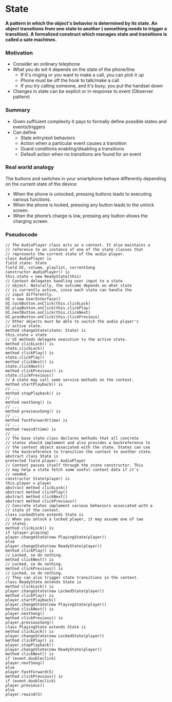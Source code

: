 ﻿# State #

**A pattern in which the object's behavior is determined by its state. An object transitions from one state to another (
something needs to trigger a transition).
A formalized construct which manages state and transitions is called a sate machines.**

### Motivation ###

- Consider an ordinary telephone
- What you do wit it depends on the state of the phone/line
    - If it's ringing or you want to make a call, you can pick it up
    - Phone must be off the hook to talk/make a call
    - If you try calling someone, and it's busy, you put the handset down
- Changes in state can be explicit or in response to event (Observer pattern)

### Summary ###

- Given sufficient complexity it pays to formally define possible states and events/triggers
- Can define
  - State entry/exit behaviors
  - Action when a particular event causes a transition
  - Guard conditions enabling/disabling a transitions
  - Default action when no transitions are found for an event

### Real world analogy ###

The buttons and switches in your smartphone behave differently depending on the current state of the device:

- When the phone is unlocked, pressing buttons leads to executing various functions.
- When the phone is locked, pressing any button leads to the unlock screen.
- When the phone’s charge is low, pressing any button shows the charging screen.

### Pseudocode

    // The AudioPlayer class acts as a context. It also maintains a
    // reference to an instance of one of the state classes that
    // represents the current state of the audio player.
    class AudioPlayer is
    field state: State
    field UI, volume, playlist, currentSong
    constructor AudioPlayer() is
    this.state = new ReadyState(this)
    // Context delegates handling user input to a state
    // object. Naturally, the outcome depends on what state
    // is currently active, since each state can handle the
    // input differently.
    UI = new UserInterface()
    UI.lockButton.onClick(this.clickLock)
    UI.playButton.onClick(this.clickPlay)
    UI.nextButton.onClick(this.clickNext)
    UI.prevButton.onClick(this.clickPrevious)
    // Other objects must be able to switch the audio player's
    // active state.
    method changeState(state: State) is
    this.state = state
    // UI methods delegate execution to the active state.
    method clickLock() is
    state.clickLock()
    method clickPlay() is
    state.clickPlay()
    method clickNext() is
    state.clickNext()
    method clickPrevious() is
    state.clickPrevious()
    // A state may call some service methods on the context.
    method startPlayback() is
    // ...
    method stopPlayback() is
    // ...
    method nextSong() is
    // ...
    method previousSong() is
    // ...
    method fastForward(time) is
    // ...
    method rewind(time) is
    // ...
    // The base state class declares methods that all concrete
    // states should implement and also provides a backreference to
    // the context object associated with the state. States can use
    // the backreference to transition the context to another state.
    abstract class State is
    protected field player: AudioPlayer
    // Context passes itself through the state constructor. This
    // may help a state fetch some useful context data if it's
    // needed.
    constructor State(player) is
    this.player = player
    abstract method clickLock()
    abstract method clickPlay()
    abstract method clickNext()
    abstract method clickPrevious()
    // Concrete states implement various behaviors associated with a
    // state of the context.
    class LockedState extends State is
    // When you unlock a locked player, it may assume one of two
    // states.
    method clickLock() is
    if (player.playing)
    player.changeState(new PlayingState(player))
    else
    player.changeState(new ReadyState(player))
    method clickPlay() is
    // Locked, so do nothing.
    method clickNext() is
    // Locked, so do nothing.
    method clickPrevious() is
    // Locked, so do nothing.
    // They can also trigger state transitions in the context.
    class ReadyState extends State is
    method clickLock() is
    player.changeState(new LockedState(player))
    method clickPlay() is
    player.startPlayback()
    player.changeState(new PlayingState(player))
    method clickNext() is
    player.nextSong()
    method clickPrevious() is
    player.previousSong()
    class PlayingState extends State is
    method clickLock() is
    player.changeState(new LockedState(player))
    method clickPlay() is
    player.stopPlayback()
    player.changeState(new ReadyState(player))
    method clickNext() is
    if (event.doubleclick)
    player.nextSong()
    else
    player.fastForward(5)
    method clickPrevious() is
    if (event.doubleclick)
    player.previous()
    else
    player.rewind(5)